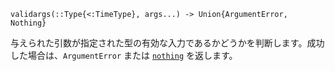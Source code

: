 ```
validargs(::Type{<:TimeType}, args...) -> Union{ArgumentError, Nothing}
```

与えられた引数が指定された型の有効な入力であるかどうかを判断します。成功した場合は、`ArgumentError` または [`nothing`](@ref) を返します。
